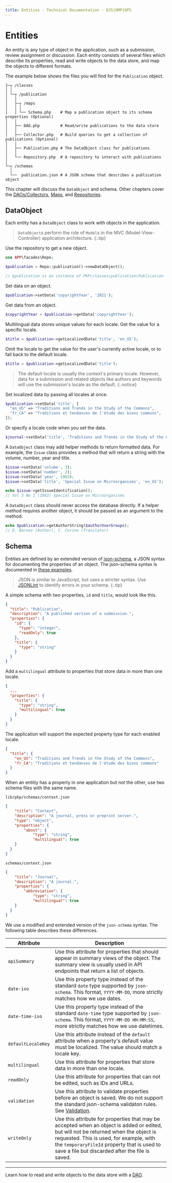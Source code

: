 ```yaml
---
title: Entities - Technical Documentation - OJS|OMP|OPS
---
```


# Entities

An entity is any type of object in the application, such as a submission, review assignment or discussion. Each entity consists of several files which describe its properties, read and write objects to the data store, and map the objects to different formats.

The example below shows the files you will find for the `Publication` object.

```
├─┬ /classes
│ │
│ └─┬ /publication
│   │
│   ├─┬ /maps
│   │ │
│   │ └── Schema.php    # Map a publication object to its schema properties (Optional)
│   │
│   ├── DAO.php         # Read/write publications to the data store
│   │
│   ├── Collector.php   # Build queries to get a collection of publications (Optional)
│   │
│   ├── Publication.php # The DataObject class for publications
│   │
│   └── Repository.php  # A repository to interact with publications
│
└─┬ /schemas
  │
  └──  publication.json # A JSON schema that describes a publication object
```

This chapter will discuss the `DataObject` and schema. Other chapters cover the [DAOs/Collectors](./architecture-daos), [Maps](./architecture-maps), and [Repositories](./architecture-repositories).

## DataObject

Each entity has a `DataObject` class to work with objects in the application.

> `DataObject`s perform the role of `Model`s in the MVC (Model-View-Controller) application architecture.
{:.tip}

Use the repository to get a new object.

```php
use APP\facades\Repo;

$publication = Repo::publication()->newDataObject();

// $publication is an instance of PKP\classes\publication\Publication
```

Set data on an object.

```php
$publication->setData('copyrightYear', '2021');
```

Get data from an object.

```php
$copyrightYear = $publication->getData('copyrightYear');
```

Multilingual data stores unique values for each locale. Get the value for a specific locale.

```php
$title = $publication->getLocalizedData('title', 'en_US');
```

Omit the locale to get the value for the user's currently active locale, or to fall back to the default locale.

```php
$title = $publication->getLocalizedData('title');
```

> The default locale is usually the context's primary locale. However, data for a submission and related objects like authors and keywords will use the submission's locale as the default.
{:.notice}

Set localized data by passing all locales at once.

```php
$publication->setData('title', [
  "en_US" => "Traditions and Trends in the Study of the Commons",
  "fr_CA" => "Traditions et tendances de l'étude des biens communs",
]);
```

Or specify a locale code when you set the data.

```php
$journal->setData('title', 'Traditions and Trends in the Study of the Commons', 'en_US');
```

A `DataObject` class may add helper methods to return formatted data. For example, the `Issue` class provides a method that will return a string with the volume, number, year and title.

```php
$issue->setData('volume', 3);
$issue->setData('number', 2);
$issue->setData('year', 1983);
$issue->setData('title', 'Special Issue on Microorganisms', 'en_US');

echo $issue->getIssueIdentification();
// Vol 3 No 2 (1983) Special Issue on Microorganisms
```

A `DataObject` class should never access the database directly. If a helper method requires another object, it should be passed as an argument to the method.

```php
echo $publication->getAuthorString($authorUserGroups);
// D. Barnes (Author), C. Corino (Translator)
```

## Schema

Entities are defined by an extended version of [json-schema](http://json-schema.org/), a JSON syntax for documenting the properties of an object. The json-schema syntax is documented in [these examples](http://json-schema.org/learn/getting-started-step-by-step.html).

> JSON is similar to JavaScript, but uses a stricter syntax. Use [JSONLint](https://jsonlint.com/) to identify errors in your schema.
{:.tip}

A simple schema with two properties, `id` and `title`, would look like this.

```json
{
  "title": "Publication",
  "description": "A published version of a submission.",
  "properties": {
    "id": {
      "type": "integer",
      "readOnly": true
    },
    "title": {
      "type": "string"
    }
  }
}
```

Add a `multilingual` attribute to properties that store data in more than one locale.

```json
{
  ...
  "properties": {
    "title": {
      "type": "string",
      "multilingual": true
    }
  }
}
```

The application will support the expected property type for each enabled locale.

```json
{
  "title": {
    "en_US": "Traditions and Trends in the Study of the Commons",
    "fr_CA": "Traditions et tendances de l'étude des biens communs"
  }
}
```

When an entitiy has a property in one application but not the other, use two schema files with the same name.

`lib/pkp/schemas/context.json`

```json
{
	"title": "Context",
	"description": "A journal, press or preprint server.",
	"type": "object",
	"properties": {
		"about": {
			"type": "string",
			"multilingual": true
    }
  }
}
```

`schemas/context.json`

```json
{
	"title": "Journal",
	"description": "A journal.",
	"properties": {
		"abbreviation": {
			"type": "string",
			"multilingual": true
    }
  }
}
```

We use a modified and extended version of the `json-schema` syntax. The following table describes these differences.

| Attribute | Description |
| --- | --- |
| `apiSummary` | Use this attribute for properties that should appear in summary views of the object. The summary view is usually used in API endpoints that return a list of objects. |
| `date-iso` | Use this property type instead of the standard `date` type supported by `json-schema`. This format, `YYYY-MM-DD`, more strictly matches how we use dates. |
| `date-time-iso` | Use this property type instead of the standard `date-time` type supported by `json-schema`. This format, `YYYY-MM-DD HH:MM:SS`, more strictly matches how we use datetimes. |
| `defaultLocaleKey` | Use this attribute instead of the `default` attribute when a property's default value must be localized. The value should match a locale key. |
| `multilingual` | Use this attribute for properties that store data in more than one locale. |
| `readOnly` | Use this attribute for properties that can not be edited, such as IDs and URLs. |
| `validation` | Use this attribute to validate properties before an object is saved. We do not support the standard json-schema validaton rules. See [Validation](./utilities-validation). |
| `writeOnly` | Use this attribute for properties that may be accepted when an object is added or edited, but will not be returned when the object is requested. This is used, for example, with the `temporaryFileId` property that is used to save a file but discarded after the file is saved. |

---

Learn how to read and write objects to the data store with a [DAO](./architecture-daos).